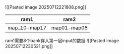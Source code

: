 ![[Pasted image 20250712221808.png]]

| ram1         | ram2        |
| ------------ | ----------- |
| map_10-map17 | map01-map08 |
ram1需要8个bank存入第一层input的数据
![[Pasted image 20250712230521.png]]